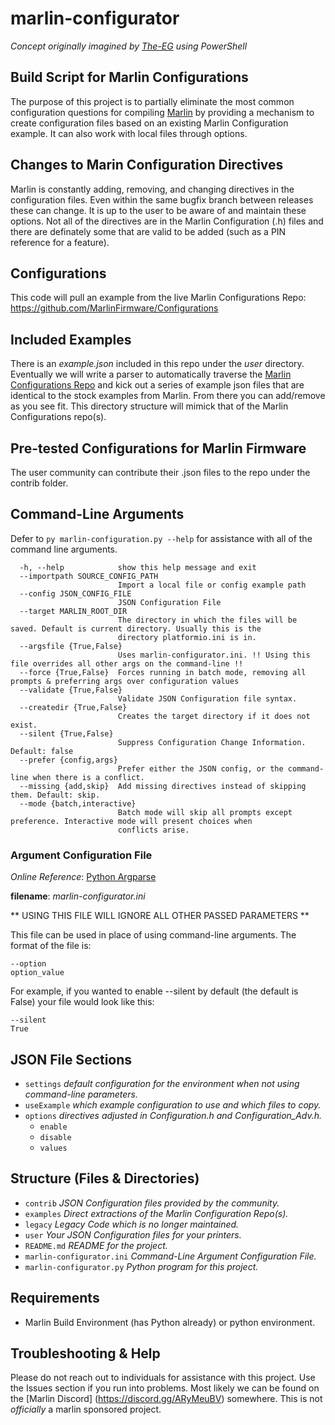 # marlin-configurator
_Concept originally imagined by [The-EG](https://github.com/The-EG) using PowerShell_

## Build Script for Marlin Configurations
The purpose of this project is to partially eliminate the most common configuration questions for compiling [Marlin](https://github.com/MarlinFirmware/Marlin) by providing a mechanism to create configuration files based on an existing Marlin Configuration example.  It can also work with local files through options. 

## Changes to Marin Configuration Directives
Marlin is constantly adding, removing, and changing directives in the configuration files. Even within the same bugfix branch between releases these can change. It is up to the user to be aware of and maintain these options. Not all of the directives are in the Marlin Configuration (.h) files and there are definately some that are valid to be added (such as a PIN reference for a feature). 

## Configurations
This code will pull an example from the live Marlin Configurations Repo:
https://github.com/MarlinFirmware/Configurations

## Included Examples
There is an _example.json_ included in this repo under the _user_ directory. Eventually we will write a parser to automatically traverse the [Marlin Configurations Repo](https://github.com/MarlinFirmware/Configurations) and kick out a series of example json files that are identical to the stock examples from Marlin. From there you can add/remove as you see fit. This directory structure will mimick that of the Marlin Configurations repo(s).

## Pre-tested Configurations for Marlin Firmware
The user community can contribute their .json files to the repo under the contrib folder. 

## Command-Line Arguments
Defer to `py marlin-configuration.py --help` for assistance with all of the command line arguments.

```
  -h, --help            show this help message and exit
  --importpath SOURCE_CONFIG_PATH
                        Import a local file or config example path
  --config JSON_CONFIG_FILE
                        JSON Configuration File
  --target MARLIN_ROOT_DIR
                        The directory in which the files will be saved. Default is current directory. Usually this is the      
                        directory platformio.ini is in.
  --argsfile {True,False}
                        Uses marlin-configurator.ini. !! Using this file overrides all other args on the command-line !!       
  --force {True,False}  Forces running in batch mode, removing all prompts & preferring args over configuration values
  --validate {True,False}
                        Validate JSON Configuration file syntax.
  --createdir {True,False}
                        Creates the target directory if it does not exist.
  --silent {True,False}
                        Suppress Configuration Change Information. Default: false
  --prefer {config,args}
                        Prefer either the JSON config, or the command-line when there is a conflict.
  --missing {add,skip}  Add missing directives instead of skipping them. Default: skip.
  --mode {batch,interactive}
                        Batch mode will skip all prompts except preference. Interactive mode will present choices when
                        conflicts arise.
```

### Argument Configuration File
_Online Reference_: [Python Argparse](https://docs.python.org/3/library/argparse.html#fromfile-prefix-chars)

**filename**: _marlin-configurator.ini_

** USING THIS FILE WILL IGNORE ALL OTHER PASSED PARAMETERS **

This file can be used in place of using command-line arguments. The format of the file is:
```
--option
option_value
```

For example, if you wanted to enable --silent by default (the default is False) your file would look like this:
```
--silent
True
```

## JSON File Sections
- `settings` _default configuration for the environment when not using command-line parameters._
- `useExample` _which example configuration to use and which files to copy._
- `options` _directives adjusted in Configuration.h and Configuration_Adv.h._
   - `enable`
   - `disable`
   - `values`

## Structure (Files & Directories)
- `contrib` _JSON Configuration files provided by the community._
- `examples` _Direct extractions of the Marlin Configuration Repo(s)._
- `legacy` _Legacy Code which is no longer maintained._
- `user` _Your JSON Configuration files for your printers._
- `README.md` _README for the project._
- `marlin-configurator.ini` _Command-Line Argument Configuration File._
- `marlin-configurator.py` _Python program for this project._

## Requirements
- Marlin Build Environment (has Python already) or python environment.

## Troubleshooting & Help
Please do not reach out to individuals for assistance with this project. Use the Issues section if you run into problems. Most likely we can be found on the [Marlin Discord] (https://discord.gg/ARyMeuBV) somewhere. This is not _officially_ a marlin sponsored project.
